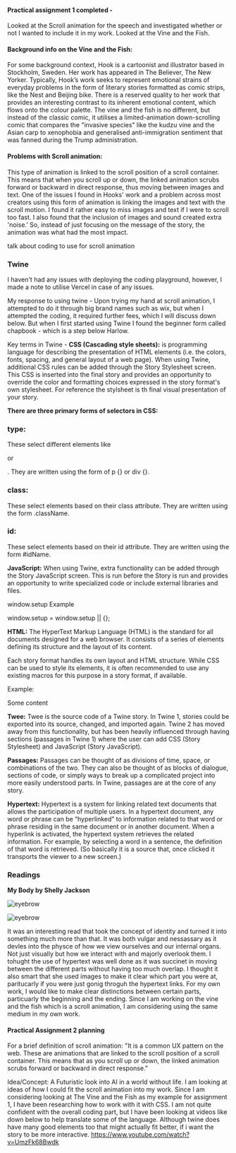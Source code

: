 
#### Practical assignment 1 completed - 

Looked at the Scroll animation for the speech and investigated whether or not I wanted to include it in my work.
Looked at the Vine and the Fish.

#### Background info on the Vine and the Fish: 
For some background context, Hook is a cartoonist and illustrator based in Stockholm, Sweden. Her work has appeared in The Believer, The New Yorker. Typically, Hook’s work seeks to represent emotional strains of everyday problems in the form of literary stories formatted as comic strips, like the Nest and Beijing bike. There is a reserved quality to her work that provides an interesting contrast to its inherent emotional content, which flows onto the colour palette. The vine and the fish is no different, but instead of the classic comic, it utilises a limited-animation down-scrolling comic that compares the "invasive species" like the kudzu vine and the Asian carp to xenophobia and generalised anti-immigration sentiment that was fanned during the Trump administration.

#### Problems with Scroll animation: 
This type of animation is linked to the scroll position of a scroll container. This means that when you scroll up or down, the linked animation scrubs forward or backward in direct response, thus moving between images and text. One of the issues I found in Hooks' work and a problem across most creators using this form of animation is linking the images and text with the scroll motion. I found it rather easy to miss images and text if I were to scroll too fast. I also found that the inclusion of images and sound created extra 'noise.' So, instead of just focusing on the message of the story, the animation was what had the most impact.

talk about coding to use for scroll animation

### Twine
I haven't had any issues with deploying the coding playground, however, I made a note to utilise Vercel in case of any issues.

My response to using twine - Upon trying my hand at scroll animation, I attempted to do it through big brand names such as wix, but when I attempted the coding, it required further fees, which I will discuss down below. But when I first started using Twine I found the beginner form called chapbook - which is a step below Harlow.

Key terms in Twine - 
**CSS (Cascading style sheets):** is programming language for describing the presentation of HTML elements (i.e. the colors, fonts, spacing, and general layout of a web page). When using Twine, additional CSS rules can be added through the Story Stylesheet screen. This CSS is inserted into the final story and provides an opportunity to override the color and formatting choices expressed in the story format's own stylesheet.
For reference the stylsheet is th final visual presentation of your story.

**There are three primary forms of selectors in CSS:**

### type: 
These select different elements like <p> or <div>. They are written using the form of p {} or div {}.

### class: 
These select elements based on their class attribute. They are written using the form .className.

### id: 
These select elements based on their id attribute. They are written using the form #idName.

**JavaScript:** When using Twine, extra functionality can be added through the Story JavaScript screen. This is run before the Story is run and provides an opportunity to write specialized code or include external libraries and files. 

window.setup Example

window.setup = window.setup || {};

**HTML:** The HyperText Markup Language (HTML) is the standard for all documents designed for a web browser. It consists of a series of elements defining its structure and the layout of its content.

Each story format handles its own layout and HTML structure. While CSS can be used to style its elements, it is often recommended to use any existing macros for this purpose in a story format, if available.

Example:

<tw-storydata>
  <style
    role="stylesheet"
    id="twine-user-stylesheet"
    type="text/twine-css">
  </style>
  <script
    role="script"
    id="twine-user-script"
    type="text/twine-javascript">
  </script>
  <tw-tag
    name="tagName"
    color="orange">
  </tw-tag>
  <tw-passagedata
        pid="1"
        name="Start"
        tags="tag1 tag2"
        position="102,99"
        size="100,100">
    Some content
    </tw-passagedata>
</tw-storydata>

**Twee:** Twee is the source code of a Twine story. In Twine 1, stories could be exported into its source, changed, and imported again. Twine 2 has moved away from this functionality, but has been heavily influenced through having sections (passages in Twine 1) where the user can add CSS (Story Stylesheet) and JavaScript (Story JavaScript).

**Passages:** Passages can be thought of as divisions of time, space, or combinations of the two. They can also be thought of as blocks of dialogue, sections of code, or simply ways to break up a complicated project into more easily understood parts. In Twine, passages are at the core of any story.

**Hypertext:** Hypertext is a system for linking related text documents that allows the participation of multiple users. In a hypertext document, any word or phrase can be “hyperlinked” to information related to that word or phrase residing in the same document or in another document. When a hyperlink is activated, the hypertext system retrieves the related information. For example, by selecting a word in a sentence, the definition of that word is retrieved. (So basically it is a source that, once clicked it transports the viewer to a new screen.)



### Readings

**My Body by Shelly Jackson**

![eyebrow](https://github.com/user-attachments/assets/30de6d33-e33e-4737-82c3-3574c647e2f6)

![eyebrow](https://github.com/user-attachments/assets/9f5187d7-ef20-45d7-a5a2-f9abc8158967)

It was an interesting read that took the concept of identity and turned it into something much more than that. It was both vulgar and nessassary as it devles into the physce of how we view ourselves and our internal organs. Not just visually but how we interact with and majorly overlook them.
I tohught the use of hypertext was well done as it was succinet in moving between the different parts without having too much overlap. I thought it also smart that she used images to make it clear which part you were at, paritucarly if you were just gonig throguh the hypertext links. For my own work, I would like to make clear distinctions between certain parts, particuarly the beginning and the ending. Since I am working on the vine and the fish which is a scroll animation, I am considering using the same medium in my own work.



#### Practical Assignment 2 planning

For a brief definition of scroll animation: "It is a common UX pattern on the web. These are animations that are linked to the scroll position of a scroll container. This means that as you scroll up or down, the linked animation scrubs forward or backward in direct response." 

Idea/Concept: A Futuristic look into AI in a world without life. I am looking at ideas of how I could fit the scroll animation into my work. Since I am considering looking at The Vine and the Fish as my example for assignment 1, I have been researching how to work with it with CSS. I am not quite confident with the overall coding part, but I have been looking at videos like down below to help translate some of the language. Although twine does have many good elements too that might actually fit better, if i want the story to be more interactive.
https://www.youtube.com/watch?v=UmzFk68Bwdk

